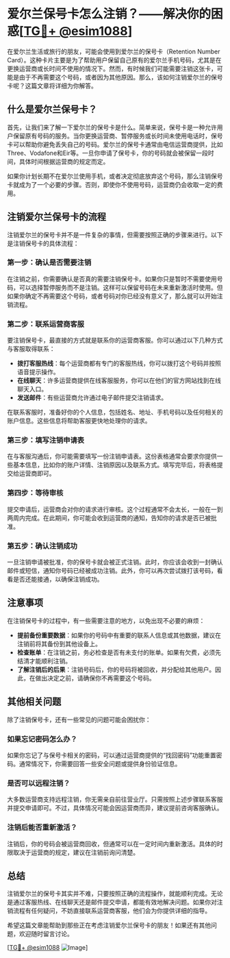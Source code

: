 # 爱尔兰保号卡怎么注销？——解决你的困惑[[TG💪+ @esim1088](https://t.me/s/esim1088)]

在爱尔兰生活或旅行的朋友，可能会使用到爱尔兰的保号卡（Retention Number Card）。这种卡片主要是为了帮助用户保留自己原有的爱尔兰手机号码，尤其是在更换运营商或长时间不使用的情况下。然而，有时候我们可能需要注销这张卡，可能是由于不再需要这个号码，或者因为其他原因。那么，该如何注销爱尔兰的保号卡呢？这篇文章将详细为你解答。

## 什么是爱尔兰保号卡？

首先，让我们来了解一下爱尔兰的保号卡是什么。简单来说，保号卡是一种允许用户保留原有号码的服务。当你更换运营商、暂停服务或长时间未使用电话时，保号卡可以帮助你避免丢失自己的号码。爱尔兰的保号卡通常由电信运营商提供，比如Three、Vodafone和Eir等。一旦你申请了保号卡，你的号码就会被保留一段时间，具体时间根据运营商的规定而定。

如果你计划长期不在爱尔兰使用手机，或者决定彻底放弃这个号码，那么注销保号卡就成为了一个必要的步骤。否则，即使你不使用号码，运营商仍会收取一定的费用。

## 注销爱尔兰保号卡的流程

注销爱尔兰的保号卡并不是一件复杂的事情，但需要按照正确的步骤来进行。以下是注销保号卡的具体流程：

### 第一步：确认是否需要注销

在注销之前，你需要确认是否真的需要注销保号卡。如果你只是暂时不需要使用号码，可以选择暂停服务而不是注销。这样可以保留号码在未来重新激活时使用。但如果你确定不再需要这个号码，或者号码对你已经没有意义了，那么就可以开始注销流程。

### 第二步：联系运营商客服

要注销保号卡，最直接的方式就是联系你的运营商客服。你可以通过以下几种方式与客服取得联系：

- **拨打客服热线**：每个运营商都有专门的客服热线，你可以拨打这个号码并按照语音提示操作。
- **在线聊天**：许多运营商提供在线客服服务，你可以在他们的官方网站找到在线聊天入口。
- **发送邮件**：有些运营商允许通过电子邮件提交注销请求。

在联系客服时，准备好你的个人信息，包括姓名、地址、手机号码以及任何相关的账户信息。这些信息将帮助客服更快地处理你的请求。

### 第三步：填写注销申请表

在与客服沟通后，你可能需要填写一份注销申请表。这份表格通常会要求你提供一些基本信息，比如你的账户详情、注销原因以及联系方式。填写完毕后，将表格提交给运营商即可。

### 第四步：等待审核

提交申请后，运营商会对你的请求进行审核。这个过程通常不会太长，一般在一到两周内完成。在此期间，你可能会收到运营商的通知，告知你的请求是否已被批准。

### 第五步：确认注销成功

一旦注销申请被批准，你的保号卡就会被正式注销。此时，你应该会收到一封确认邮件或短信，通知你号码已经被成功注销。此外，你可以再次尝试拨打该号码，看看是否还能接通，以确保注销成功。

## 注意事项

在注销保号卡的过程中，有一些需要注意的地方，以免出现不必要的麻烦：

- **提前备份重要数据**：如果你的号码中有重要的联系人信息或其他数据，建议在注销前将其备份到其他设备上。
- **检查账单**：在注销之前，务必检查是否有未支付的账单。如果有欠费，必须先结清才能顺利注销。
- **了解注销后的后果**：注销号码后，你的号码将被回收，并分配给其他用户。因此，在做出决定之前，请确保你不再需要这个号码。

## 其他相关问题

除了注销保号卡，还有一些常见的问题可能会困扰你：

### 如果忘记密码怎么办？

如果你忘记了与保号卡相关的密码，可以通过运营商提供的“找回密码”功能重置密码。通常情况下，你需要回答一些安全问题或提供身份验证信息。

### 是否可以远程注销？

大多数运营商支持远程注销，你无需亲自前往营业厅。只需按照上述步骤联系客服并提交申请即可。不过，具体情况可能会因运营商而异，建议提前咨询客服确认。

### 注销后能否重新激活？

注销后，你的号码会被运营商回收，但通常可以在一定时间内重新激活。具体的时限取决于运营商的规定，建议在注销前询问清楚。

## 总结

注销爱尔兰的保号卡其实并不难，只要按照正确的流程操作，就能顺利完成。无论是通过客服热线、在线聊天还是邮件提交申请，都能有效地解决问题。如果你对注销流程有任何疑问，不妨直接联系运营商客服，他们会为你提供详细的指导。

希望这篇文章能帮助到那些正在考虑注销爱尔兰保号卡的朋友！如果还有其他问题，欢迎随时留言讨论。

[[TG💪+ @esim1088](https://t.me/s/esim1088) ![Image](https://i.postimg.cc/4NQfJmqS/Snipaste-2025-05-13-00-14-12.png)]